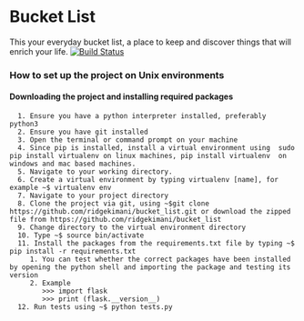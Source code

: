 # Bucket List
This  your everyday bucket list, a place to keep and discover things that will enrich your life.
[![Build Status](https://travis-ci.org/ridgekimani/bucket_list.svg?branch=master)](https://travis-ci.org/ridgekimani/bucket_list)

### How to set up the project on Unix environments
  #### Downloading the project and installing required packages
      1. Ensure you have a python interpreter installed, preferably python3
      2. Ensure you have git installed
      3. Open the terminal or command prompt on your machine
      4. Since pip is installed, install a virtual environment using  sudo pip install virtualenv on linux machines, pip install virtualenv  on windows and mac based machines.
      5. Navigate to your working directory.
      6. Create a virtual environment by typing virtualenv [name], for example ~$ virtualenv env
      7. Navigate to your project directory
      8. Clone the project via git, using ~$git clone https://github.com/ridgekimani/bucket_list.git or download the zipped file from https://github.com/ridgekimani/bucket_list
      9. Change directory to the virtual environment directory
      10. Type ~$ source bin/activate
      11. Install the packages from the requirements.txt file by typing ~$ pip install -r requirements.txt
         1. You can test whether the correct packages have been installed by opening the python shell and importing the package and testing its version
         2. Example
            >>> import flask
            >>> print (flask.__version__)
      12. Run tests using ~$ python tests.py
